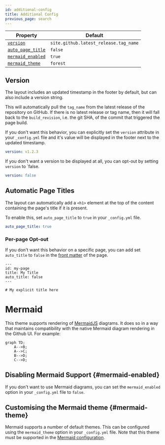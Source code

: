 ```yaml
---
id: additional-config
title: Additional Config
previous_page: search
---
```


| Property                                    | Default                               |
| ------------------------------------------- | ------------------------------------- |
| [`version`](#version)                       | `site.github.latest_release.tag_name` |
| [`auto_page_title`](#automatic-page-titles) | `false`                               |
| [`mermaid_enabled`](#mermaid-enabled)       | `true`                                |
| [`mermaid_theme`](#mermaid-theme)           | `forest`                              |

## Version

The layout includes an updated timestamp in the footer by default, but can also include a version
string.

This will automatically pull the `tag_name` from the latest release of the repository on GitHub. If
there is no latest release or tag name, then it will fall back to the `build_revision`, i.e. the
git SHA, of the commit that triggered the page build.

If you don't want this behavior, you can explicitly set the `version` attribute in your
`_config.yml` file and it's value will be displayed in the footer next to the updated timestamp.

```yaml
version: v1.2.3
```

If you don't want a version to be displayed at all, you can opt-out by setting `version` to `false.

```yaml
version: false
```

## Automatic Page Titles

The layout can automatically add a `<h1>` element at the top of the content containing the page's
title if it is present.

To enable this, set `auto_page_title` to `true` in your `_config.yml` file.

```yaml
auto_page_title: true
```

### Per-page Opt-out

If you don't want this behavior on a specific page, you can add set `auto_title` to `false` in the
[front matter](https://docs.github.com/en/github/working-with-github-pages/about-github-pages-and-jekyll#front-matter)
of the page.

```
---
id: my-page
title: My Title
auto_title: false
---

# My explicit title here

```

# Mermaid
This theme supports rendering of [MermaidJS](https://mermaid-js.github.io/) diagrams. It does so in a way that maintains compatibility with the native Mermaid diagram rendering in the Github UI. For example:

```mermaid
graph TD;
    A-->B;
    A-->C;
    B-->D;
    C-->D;
```

## Disabling Mermaid Support {#mermaid-enabled}
If you don't want to use Mermaid diagrams, you can set the `mermaid_enabled` option in your `_config.yml` file to `false`.

## Customising the Mermaid theme {#mermaid-theme}
Mermaid supports a number of default themes. This can be configured using the `mermaid_theme` option in your `_config.yml` file. Note that this theme must be supported in the [Mermaid configuration](https://mermaid-js.github.io/mermaid/#/./Setup?id=theme).
